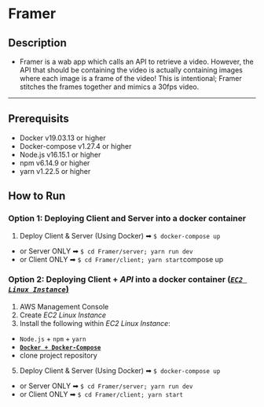 # Framer

## Description
- Framer is a wab app which calls an API to retrieve a video. However, the API that should be containing the video is actually containing images where each image is a frame of the video! This is intentional; Framer stitches the frames together and mimics a 30fps video.
---

## Prerequisits
- Docker v19.03.13 or higher
- Docker-compose v1.27.4 or higher
- Node.js v16.15.1 or higher
- npm v6.14.9 or higher
- yarn v1.22.5 or higher

## How to Run

### Option 1: Deploying Client and Server into a docker container
1. Deploy Client & Server (Using Docker) ➡ `$ docker-compose up`
- or Server ONLY ➡ `$ cd Framer/server; yarn run dev`
- or Client ONLY ➡ `$ cd Framer/client; yarn start`compose up

### Option 2: Deploying Client + _API_ into a docker container (<ins>_`EC2 Linux Instance`_<ins>)
1. AWS Management Console
2. Create _EC2 Linux Instance_
3. Install the following within _EC2 Linux Instance_:
  - `Node.js` + `npm` + `yarn`
  - <a href="https://gist.github.com/npearce/6f3c7826c7499587f00957fee62f8ee9" target="_top"><b>`Docker + Docker-Compose`</b></a>
  - clone project repository

5. Deploy Client & Server (Using Docker) ➡ `$ docker-compose up`
- or Server ONLY ➡ `$ cd Framer/server; yarn run dev`
- or Client ONLY ➡ `$ cd Framer/client; yarn start`
